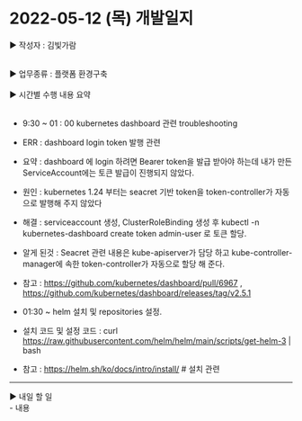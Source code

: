<h1>2022-05-12 (목) 개발일지</h1>

▶ 작성자 : 김빛가람<br><br>

▶ 업무종류 : 플랫폼 환경구축 <br><br>
▶ 시간별 수행 내용 요약 <br><br>
  - 9:30 ~ 01 : 00 kubernetes dashboard 관련 troubleshooting
  - ERR : dashboard login token 발행 관련
  - 요약 : dashboard 에 login 하려면 Bearer token을 발급 받아야 하는데 내가 만든 ServiceAccount에는 토큰 발급이 진행되지 않았다.
  - 원인 : kubernetes 1.24 부터는 seacret 기반 token을 token-controller가 자동으로 발행해 주지 않았다
  - 해결 : serviceaccount 생성, ClusterRoleBinding 생성 후 kubectl -n kubernetes-dashboard create token admin-user 로 토큰 할당.
  - 알게 된것 : Seacret 관련 내용은 kube-apiserver가 담당 하고 kube-controller-manager에 속한 token-controller가 자동으로 할당 해 준다.
  - 참고 : https://github.com/kubernetes/dashboard/pull/6967 , https://github.com/kubernetes/dashboard/releases/tag/v2.5.1

  - 01:30 ~ helm 설치 및 repositories 설정.
  - 설치 코드 및 설정 코드 :
                curl https://raw.githubusercontent.com/helm/helm/main/scripts/get-helm-3 | bash
  - 참고 : https://helm.sh/ko/docs/intro/install/    # 설치 관련
<hr>
▶ 내일 할 일<br>
- 내용
